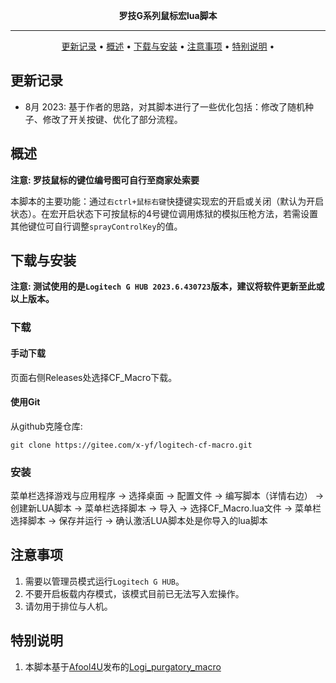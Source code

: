 <div align="center">

 **罗技G系列鼠标宏lua脚本** 

------

<p align="center">
  <a href="#更新记录">更新记录</a> •
  <a href="#概述">概述</a> •
  <a href="#下载与安装">下载与安装</a> •
  <a href="#注意事项">注意事项</a> •
  <a href="#特别说明">特别说明</a> •
</p>

</div>


## 更新记录

- 8月 2023: 基于作者的思路，对其脚本进行了一些优化包括：修改了随机种子、修改了开关按键、优化了部分流程。


## 概述

**注意: 罗技鼠标的键位编号图可自行至商家处索要**

本脚本的主要功能：通过`右ctrl+鼠标右键`快捷键实现宏的开启或关闭（默认为开启状态）。在宏开启状态下可按鼠标的4号键位调用炼狱的模拟压枪方法，若需设置其他键位可自行调整`sprayControlKey`的值。


## 下载与安装

**注意: 测试使用的是`Logitech G HUB 2023.6.430723`版本，建议将软件更新至此或以上版本。**

### 下载

#### 手动下载

页面右侧Releases处选择CF_Macro下载。

#### 使用Git

从github克隆仓库:

```shell
git clone https://gitee.com/x-yf/logitech-cf-macro.git
```

### 安装

菜单栏选择游戏与应用程序 -> 选择桌面 -> 配置文件 -> 编写脚本（详情右边） -> 创建新LUA脚本 -> 菜单栏选择脚本 -> 导入 -> 选择CF_Macro.lua文件 -> 菜单栏选择脚本 -> 
保存并运行 -> 确认激活LUA脚本处是你导入的lua脚本

## 注意事项

1.  需要以管理员模式运行`Logitech G HUB`。
2.  不要开启板载内存模式，该模式目前已无法写入宏操作。
3.  请勿用于排位与人机。

## 特别说明

1.  本脚本基于[Afool4U](https://github.com/Afool4U)发布的[Logi_purgatory_macro](https://github.com/Afool4U/Logi_purgatory_macro#%E7%96%91%E9%9A%BE%E6%9D%82%E7%97%87)
